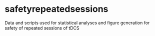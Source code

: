 # safetyrepeatedsessions
Data and scripts used for statistical analyses and figure generation for safety of repeated sessions of tDCS
